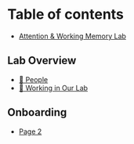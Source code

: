 # Table of contents

* [Attention & Working Memory Lab](README.md)

## Lab Overview

* [🙋 People](lab-overview/people.md)
* [🥼 Working in Our Lab](lab-overview/working-in-our-lab.md)

## Onboarding

* [Page 2](onboarding/page-2.md)
